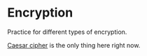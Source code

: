 # Encryption

Practice for different types of encryption.

[Caesar cipher](https://en.wikipedia.org/wiki/Caesar_cipher) is the only thing here right now.
